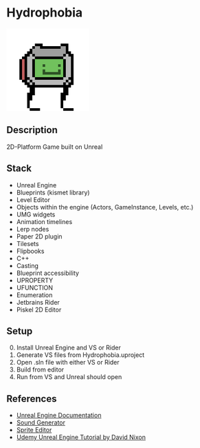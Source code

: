# Hydrophobia
![Robert](https://github.com/WhenPterodactylsAttack/Hydrophobia/blob/main/exe/Images/Hydrophobia.png)

## Description
2D-Platform Game built on Unreal

## Stack
- Unreal Engine
 - Blueprints (kismet library)
 - Level Editor
 - Objects within the engine (Actors, GameInstance, Levels, etc.)
 - UMG widgets
 - Animation timelines
  - Lerp nodes
- Paper 2D plugin
 - Tilesets
 - Flipbooks
- C++
 - Casting
 - Blueprint accessibility
  - UPROPERTY
  - UFUNCTION
  - Enumeration
- Jetbrains Rider
- Piskel 2D Editor

## Setup
0. Install Unreal Engine and VS or Rider
1. Generate VS files from Hydrophobia.uproject
2. Open .sln file with either VS or Rider
3. Build from editor
4. Run from VS and Unreal should open

## References
- [Unreal Engine Documentation](https://docs.unrealengine.com/5.0/en-US/paper-2d-in-unreal-engine/)
- [Sound Generator](https://sfxr.me/)
- [Sprite Editor](https://www.piskelapp.com/)
- [Udemy Unreal Engine Tutorial by David Nixon](https://www.udemy.com/course/unreal-engine-5-the-complete-beginners-course/)


